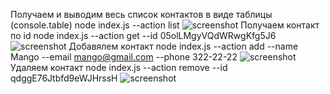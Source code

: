 Получаем и выводим весь список контактов в виде таблицы (console.table)
node index.js --action list
![screenshot](https://ibb.co/N7Z2YXd)
Получаем контакт по id
node index.js --action get --id 05olLMgyVQdWRwgKfg5J6
![screenshot](https://ibb.co/LJBjpJT)
Добавялем контакт
node index.js --action add --name Mango --email mango@gmail.com --phone 322-22-22
![screenshot](https://ibb.co/ftmdWM8)
Удаляем контакт
node index.js --action remove --id qdggE76Jtbfd9eWJHrssH
![screenshot](https://ibb.co/nRKpfN1)
